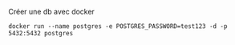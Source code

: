 Créer une db avec docker 

`docker run --name postgres -e POSTGRES_PASSWORD=test123 -d -p 5432:5432 postgres`